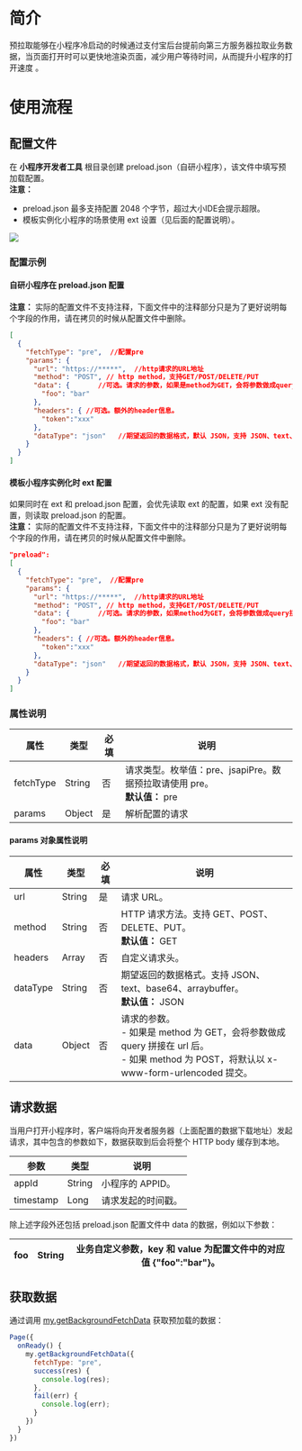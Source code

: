 # 简介
预拉取能够在小程序冷启动的时候通过支付宝后台提前向第三方服务器拉取业务数据，当页面打开时可以更快地渲染页面，减少用户等待时间，从而提升小程序的打开速度 。

# 使用流程

## 配置文件
在 **小程序开发者工具** 根目录创建 preload.json（自研小程序），该文件中填写预加载配置。<br />**注意：**

- preload.json 最多支持配置 2048 个字节，超过大小IDE会提示超限。
- 模板实例化小程序的场景使用 ext 设置（见后面的配置说明）。

![](https://intranetproxy.alipay.com/skylark/lark/0/2021/png/185602/1632191030970-c4309ca7-edad-4f44-8e98-b73a5024b2ab.png#align=left&display=inline&height=313&margin=%5Bobject%20Object%5D&originHeight=313&originWidth=218&status=done&style=none&width=218)


### 配置示例

#### 自研小程序在 preload.json 配置
**注意：** 实际的配置文件不支持注释，下面文件中的注释部分只是为了更好说明每个字段的作用，请在拷贝的时候从配置文件中删除。
```json
[
  {
    "fetchType": "pre",  //配置pre
    "params": {
      "url": "https://*****",  //http请求的URL地址
      "method": "POST", // http method，支持GET/POST/DELETE/PUT
      "data": {       //可选。请求的参数，如果是method为GET，会将参数做成query拼接在url后
        "foo": "bar"
      },
      "headers": { //可选。额外的header信息。
      	"token":"xxx"
      },
      "dataType": "json"   //期望返回的数据格式，默认 JSON，支持 JSON、text、base64、arraybuffer
    }
  }
]
```

#### 模板小程序实例化时 ext 配置
如果同时在 ext 和 preload.json 配置，会优先读取 ext 的配置，如果 ext 没有配置，则读取 preload.json 的配置。
<br />**注意：** 实际的配置文件不支持注释，下面文件中的注释部分只是为了更好说明每个字段的作用，请在拷贝的时候从配置文件中删除。
```json
"preload":
[
  {
    "fetchType": "pre",  //配置pre
    "params": {
      "url": "https://*****",  //http请求的URL地址
      "method": "POST", // http method，支持GET/POST/DELETE/PUT
      "data": {       //可选。请求的参数，如果method为GET，会将参数做成query拼接在url后
        "foo": "bar"
      },
      "headers": { //可选。额外的header信息。
      	"token":"xxx"
      },
      "dataType": "json"   //期望返回的数据格式，默认 JSON，支持 JSON、text、base64、arraybuffer
    }
  }
]
```

### 属性说明
| **属性** | **类型** | **必填** | **说明** |
| --- | --- | --- | --- |
| fetchType | String | 否 | 请求类型。枚举值：pre、jsapiPre。数据预拉取请使用 pre。<br /> **默认值：** pre |
| params | Object | 是 | 解析配置的请求 |


#### params 对象属性说明
| **属性** | **类型** | **必填** | **说明** |
| --- | --- | --- | --- |
| url | String | 是 | 请求 URL。 |
| method | String | 否 | HTTP 请求方法。支持 GET、POST、DELETE、PUT。<br /> **默认值：** GET |
| headers | Array | 否 | 自定义请求头。 |
| dataType | String | 否 | 期望返回的数据格式。支持 JSON、text、base64、arraybuffer。<br /> **默认值：** JSON |
| data | Object | 否 | 请求的参数。<br />- 如果是 method 为 GET，会将参数做成 query 拼接在 url 后。<br />- 如果 method 为 POST，将默认以 x-www-form-urlencoded 提交。<br /> |

## 请求数据
当用户打开小程序时，客户端将向开发者服务器（上面配置的数据下载地址）发起请求，其中包含的参数如下，数据获取到后会将整个 HTTP body 缓存到本地。

| **参数** | **类型** | **说明** |
| --- | --- | --- |
| appId | String | 小程序的 APPID。 |
| timestamp | Long | 请求发起的时间戳。 |

除上述字段外还包括 preload.json 配置文件中 data 的数据，例如以下参数：

| foo | String | 业务自定义参数，key 和 value 为配置文件中的对应值 {"foo":"bar"}。 |
| --- | --- | --- |


## 获取数据
通过调用 [my.getBackgroundFetchData](https://opendocs.alipay.com/mini/api/getBackgroundFetchData) 获取预加载的数据：
``` js
Page({
  onReady() {
    my.getBackgroundFetchData({
      fetchType: "pre",
      success(res) {
        console.log(res);
      },
      fail(err) {
        console.log(err);
      }
    })
  }
})

```
